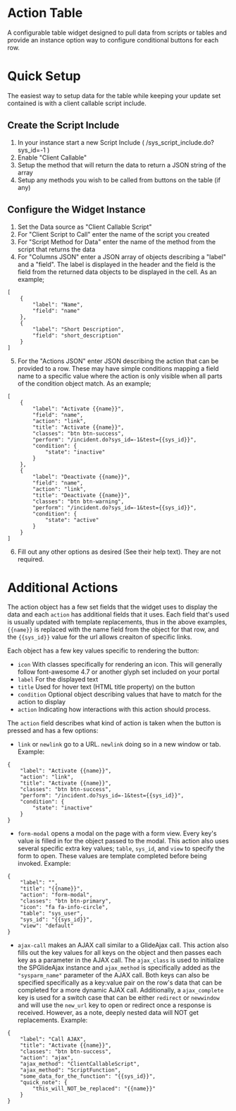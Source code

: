 # Action Table

A configurable table widget designed to pull data from scripts or tables and provide an instance option way to configure conditional buttons for each row.

# Quick Setup

The easiest way to setup data for the table while keeping your update set contained is with a client callable script include.

## Create the Script Include

1. In your instance start a new Script Include ( /sys_script_include.do?sys_id=-1 )
2. Enable "Client Callable"
3. Setup the method that will return the data to return a JSON string of the array
4. Setup any methods you wish to be called from buttons on the table (if any)

## Configure the Widget Instance

1. Set the Data source as "Client Callable Script"
2. For "Client Script to Call" enter the name of the script you created
3. For "Script Method for Data" enter the name of the method from the script that returns the data
4. For "Columns JSON" enter a JSON array of objects describing a "label" and a "field". The label is displayed in the header and the field is the field from the returned data objects to be displayed in the cell. As an example;
```
[
    {
        "label": "Name",
        "field": "name"
    },
    {
        "label": "Short Description",
        "field": "short_description"
    }
]
```
5. For the "Actions JSON" enter JSON describing the action that can be provided to a row. These may have simple conditions mapping a field name to a specific value where the action is only visible when all parts of the condition object match. As an example;
```
[
    {
        "label": "Activate {{name}}",
        "field": "name",
        "action": "link",
		"title": "Activate {{name}}",
        "classes": "btn btn-success",
        "perform": "/incident.do?sys_id=-1&test={{sys_id}}",
        "condition": {
            "state": "inactive"
        }
    },
    {
        "label": "Deactivate {{name}}",
        "field": "name",
        "action": "link",
		"title": "Deactivate {{name}}",
        "classes": "btn btn-warning",
        "perform": "/incident.do?sys_id=-1&test={{sys_id}}",
        "condition": {
            "state": "active"
        }
    }
]
```
6. Fill out any other options as desired (See their help text). They are not required.

# Additional Actions

The action object has a few set fields that the widget uses to display the data and each `action` has additional fields that it uses. Each field that's used is usually updated with template replacements, thus in the above examples, `{{name}}` is replaced with the name field from the object for that row, and the `{{sys_id}}` value for the url allows creaiton of specific links.

Each object has a few key values specific to rendering the button:
+ `icon` With classes specifically for rendering an icon. This will generally follow font-awesome 4.7 or another glyph set included on your portal
+ `label` For the displayed text
+ `title` Used for hover text (HTML title property) on the button
+ `condition` Optional object describing values that have to match for the action to display
+ `action` Indicating how interactions with this action should process.

The `action` field describes what kind of action is taken when the button is pressed and has a few options:
+ `link` or `newlink` go to a URL. `newlink` doing so in a new window or tab. Example:
```
{
	"label": "Activate {{name}}",
	"action": "link",
	"title": "Activate {{name}}",
	"classes": "btn btn-success",
	"perform": "/incident.do?sys_id=-1&test={{sys_id}}",
	"condition": {
		"state": "inactive"
	}
}
```
+ `form-modal` opens a modal on the page with a form view. Every key's value is filled in for the object passed to the modal. This action also uses several specific extra key values; `table`, `sys_id`, and `view` to specify the form to open. These values are template completed before being invoked. Example:
```
{
	"label": "",
	"title": "{{name}}",
	"action": "form-modal",
	"classes": "btn btn-primary",
	"icon": "fa fa-info-circle",
	"table": "sys_user",
	"sys_id": "{{sys_id}}",
	"view": "default"
}
```
+ `ajax-call` makes an AJAX call similar to a GlideAjax call. This action also fills out the key values for all keys on the object and then passes each key as a parameter in the AJAX call. The `ajax_class` is used to initialize the SPGlideAjax instance and `ajax_method` is specifically added as the `"sysparm_name"` parameter of the AJAX call. Both keys can also be specified specifically as a key:value pair on the row's data that can be completed for a more dynamic AJAX call. Additionally, a `ajax_complete` key is used for a switch case that can be either `redirect` or `newwindow` and will use the `new_url` key to open or redirect once a response is received. However, as a note, deeply nested data will NOT get replacements. Example:
```
{
	"label": "Call AJAX",
	"title": "Activate {{name}}",
	"classes": "btn btn-success",
	"action": "ajax",
	"ajax_method": "ClientCallableScript",
	"ajax_method": "ScriptFunction",
	"some_data_for_the_function": "{{sys_id}}",
	"quick_note": {
		"this_will_NOT_be_replaced": "{{name}}"
	}
}
```
